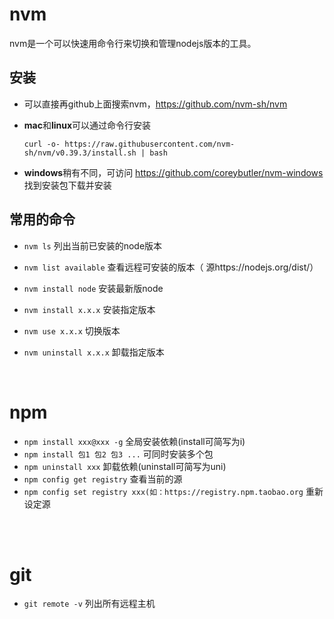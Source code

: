 # nvm

nvm是一个可以快速用命令行来切换和管理nodejs版本的工具。

## **安装**
- 可以直接再github上面搜索nvm，https://github.com/nvm-sh/nvm

- **mac**和**linux**可以通过命令行安装

    `curl -o- https://raw.githubusercontent.com/nvm-sh/nvm/v0.39.3/install.sh | bash `

- **windows**稍有不同，可访问 https://github.com/coreybutler/nvm-windows 找到安装包下载并安装



## **常用的命令**

- `nvm ls`	列出当前已安装的node版本

- `nvm list available`	查看远程可安装的版本（ 源https://nodejs.org/dist/）

- `nvm install node`	安装最新版node

- `nvm install x.x.x`	安装指定版本

- `nvm use x.x.x`	切换版本

- `nvm uninstall x.x.x`	卸载指定版本

​	
# npm
- `npm install xxx@xxx -g`    全局安装依赖(install可简写为i)
- `npm install 包1 包2 包3 ...` 可同时安装多个包
- `npm uninstall xxx`   卸载依赖(uninstall可简写为uni)
- `npm config get registry` 查看当前的源
- `npm config set registry xxx(如：https://registry.npm.taobao.org` 重新设定源

<br/>
<br/>

# git
- `git remote -v`  列出所有远程主机